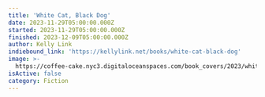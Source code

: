 ```yaml
---
title: 'White Cat, Black Dog'
date: 2023-11-29T05:00:00.000Z
started: 2023-11-29T05:00:00.000Z
finished: 2023-12-09T05:00:00.000Z
author: Kelly Link
indiebound_link: 'https://kellylink.net/books/white-cat-black-dog'
image: >-
  https://coffee-cake.nyc3.digitaloceanspaces.com/book_covers/2023/white-cat-black-dog.jpeg
isActive: false
category: Fiction
---
```


